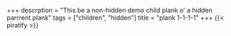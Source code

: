 +++
descrption = "This be a non-hidden demo child plank o' a hidden parrrent plank"
tags = ["children", "hidden"]
title = "plank 1-1-1-1"
+++
{{< piratify >}}